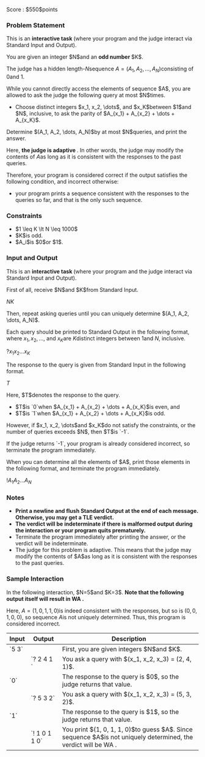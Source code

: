 
<div>

<span>

<span>

<p>
Score : $550$points
</p>

<div>

<section>

### **Problem Statement**

<p>
This is an 
<strong>
interactive task
</strong>
(where your program and the judge interact via Standard Input and Output).
</p>

<p>
You are given an integer $N$and an 
<strong>
odd number
</strong>
$K$.

The judge has a hidden length-$N$sequence $A = (A_1, A_2, \dots, A_N)$consisting of $0$and $1$.
</p>

<p>
While you cannot directly access the elements of sequence $A$,
you are allowed to ask the judge the following query at most $N$times.
</p>

<ul>

<li>
Choose distinct integers $x_1, x_2, \dots$, and $x_K$between $1$and $N$, inclusive, to ask the parity of $A_{x_1} + A_{x_2} + \dots + A_{x_K}$.
</li>

</ul>

<p>
Determine $(A_1, A_2, \dots, A_N)$by at most $N$queries, and print the answer.

Here, 
<strong>
the judge is adaptive
</strong>
.  In other words, the judge may modify the contents of $A$as long as it is consistent with the responses to the past queries.

Therefore, your program is considered correct if the output satisfies the following condition, and incorrect otherwise:
</p>

<ul>

<li>
your program prints a sequence consistent with the responses to the queries so far, and that is the only such sequence.
</li>

</ul>

</section>

</div>

<div>

<section>

### **Constraints**

<ul>

<li>
$1 \leq K \lt N \leq 1000$
</li>

<li>
$K$is odd.
</li>

<li>
$A_i$is $0$or $1$.
</li>

</ul>

</section>

</div>

<div>

<section>

### **Input and Output**

<p>
This is an 
<strong>
interactive task
</strong>
(where your program and the judge interact via Standard Input and Output).
</p>

<p>
First of all, receive $N$and $K$from Standard Input.
</p>

<div>

$N$$K$
</div>

<p>
Then, repeat asking queries until you can uniquely determine $(A_1, A_2, \dots, A_N)$.

Each query should be printed to Standard Output in the following format, where $x_1, x_2, \dots$, and $x_K$are $K$distinct integers between $1$and $N$, inclusive.
</p>

<div>

$?$$x_1$$x_2$$\dots$$x_K$
</div>

<p>
The response to the query is given from Standard Input in the following format.
</p>

<div>

$T$
</div>

<p>
Here, $T$denotes the response to the query.
</p>

<ul>

<li>
$T$is `0`when $A_{x_1} + A_{x_2} + \dots + A_{x_K}$is even, and
</li>

<li>
$T$is `1`when $A_{x_1} + A_{x_2} + \dots + A_{x_K}$is odd.
</li>

</ul>

<p>
However, if $x_1, x_2, \dots$and $x_K$do not satisfy the constraints, or the number of queries exceeds $N$, then $T$is `-1`.
</p>

<p>
If the judge returns `-1`, your program is already considered incorrect, so terminate the program immediately.
</p>

<p>
When you can determine all the elements of $A$, print those elements in the following format, and terminate the program immediately.
</p>

<div>

$!$$A_1$$A_2$$\dots$$A_N$
</div>

</section>

</div>

<div>

<section>

### **Notes**

<ul>

<li>

<b>

<span>
Print a newline and flush Standard Output at the end of each message. Otherwise, you may get a 
<span>
TLE
</span>
verdict.
</span>

</b>

</li>

<li>

<strong>
The verdict will be indeterminate if there is malformed output during the interaction or your program quits prematurely.
</strong>

</li>

<li>
Terminate the program immediately after printing the answer, or the verdict will be indeterminate.
</li>

<li>
The judge for this problem is adaptive. This means that the judge may modify the contents of $A$as long as it is consistent with the responses to the past queries.
</li>

</ul>

</section>

</div>

<div>

<section>

### **Sample Interaction**

<p>
In the following interaction, $N=5$and $K=3$.  
<strong>
Note that the following output itself will result in 
<span>
WA
</span>
.
</strong>


Here, $A = (1, 0, 1, 1, 0)$is indeed consistent with the responses, but so is $(0, 0, 1, 0, 0)$, so sequence $A$is not uniquely determined. Thus, this program is considered incorrect.  
</p>

<table>

<thead>

<tr>

<th>
Input
</th>

<th>
Output
</th>

<th>
Description
</th>

</tr>

</thead>

<tbody>

<tr>

<td>
`5 3`
</td>

<td>

</td>

<td>
First, you are given integers $N$and $K$.
</td>

</tr>

<tr>

<td>

</td>

<td>
`? 2 4 1 `
</td>

<td>
You ask a query with $(x_1, x_2, x_3) = (2, 4, 1)$. 
</td>

</tr>

<tr>

<td>
`0`
</td>

<td>

</td>

<td>
The response to the query is $0$, so the judge returns that value.
</td>

</tr>

<tr>

<td>

</td>

<td>
`? 5 3 2`
</td>

<td>
You ask a query with $(x_1, x_2, x_3) = (5, 3, 2)$. 
</td>

</tr>

<tr>

<td>
`1`
</td>

<td>

</td>

<td>
The response to the query is $1$, so the judge returns that value.
</td>

</tr>

<tr>

<td>

</td>

<td>
`! 1 0 1 1 0`
</td>

<td>
You print $(1, 0, 1, 1, 0)$to guess $A$.  Since sequence $A$is not uniquely determined, the verdict will be 
<span>
WA
</span>
. 
</td>

</tr>

</tbody>

</table>

</section>

</div>

</span>

</span>

</div>
